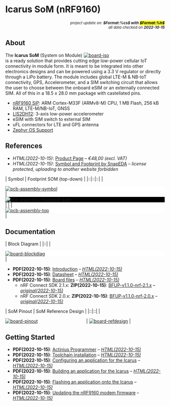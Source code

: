 # Icarus SoM (nRF9160)

<div style="display:flex;justify-content:right;">
<small><em>project update on: <strong>$Format:%cs$ with <mark>$Format:%h$</mark></strong></em></small>
</div>
<div style="display:flex;justify-content:right;">
<small><em>all data checked on <strong>2022-10-15</strong></em></small>
</div>

## About

<span style="width:256px;float:right;">[![board-iso]][board-iso]</span>

[board-iso]: electronic/boards/actinius-icarus-som/board-iso.png "Icarus SoM (nRF9160)"

The **Icarus SoM** (System on Module) is a ready solution that provides cutting
edge low-power cellular IoT connectivity in module form. It is meant to be
integrated into other electronics designs and can be powered using a 3.3 V
regulator or directly through a LiPo battery. The module includes global
LTE-M & NB-IoT connectivity, GPS, Accelerometer, and a SIM switching circuit
that allows the user to choose between the onboard eSIM or an externally
connected SIM. All of this in a 18.5 x 28.0 mm package with castellated pins.

* [nRF9160 SiP]: ARM Cortex-M33F (ARMv8-M) CPU, 1 MB Flash, 256 kB RAM, LTE-M/NB-IoT, GNSS
* [LIS2DH12]: 3-axis low-power accelerometer
* eSIM with SIM switch to external SIM
* uFL connectors for LTE and GPS antenna
* [Zephyr OS Support]

[nRF9160 SiP]: https://www.nordicsemi.com/Products/nRF9160 "ARM® Cortex M33 with 1 MB Flash and 256 kB RAM, ARM® Trustzone®, ARM® Cryptocell 310, integrated LTE-M/NB-IoT modem and GNSS"
[LIS2DH12]: https://www.st.com/en/mems-and-sensors/lis2dh12.html "MEMS digital output 3-axis motion sensor"
[Zephyr OS Support]: https://bridle.tiac-systems.net/doc/latest/zephyr/boards/arm/actinius_icarus_som/doc/index.html "Zephyr OS Support for Actinius Icarus SoM"

## References

* *HTML(2022-10-15)*: [Product Page] – *€48,00 (excl. VAT)*
* *HTML(2022-10-15)*: [Symbol and Footprint by SnapEDA]
  – *license protected, uploading to another website forbidden*

[Product Page]: https://www.actinius.com/icarus-som "Icarus SoM (nRF9160)"
[Symbol and Footprint by SnapEDA]: https://www.snapeda.com/parts/Icarus%20SOM/Actinius/view-part "Created by SnapEDA and added to SnapEDA on Nov 16, 2020"

| Symbol | Footprint SOM (top-down) |
|::|::|::|
| <div style="background-color:white;">[![pcb-assembly-symbol]][pcb-assembly-symbol]</div> | <div style="background-color:black;">[![pcb-assembly-footprint-som]][pcb-assembly-footprint-som]</div> |
| | <div style="background-color:white;"><div style="width:75%;display:inline-block;">[![pcb-assembly-top]][pcb-assembly-top]</div></div> |

[pcb-assembly-symbol]: electronic/boards/actinius-icarus-som/pcb-assembly-symbol.png "Icarus SoM (nRF9160) Symbol"
[pcb-assembly-footprint-som]: electronic/boards/actinius-icarus-som/pcb-assembly-footprint-som.png "Icarus SoM (nRF9160) Footprint"
[pcb-assembly-top]: electronic/boards/actinius-icarus-som/pcb-assembly-top.png "Icarus SoM (nRF9160) PCB Assembly (top)"

## Documentation

| Block Diagram |
|::|
| <div style="background-color:white;">[![board-blockdiag]][board-blockdiag]</div> |

[board-blockdiag]: electronic/boards/actinius-icarus-som/board-blockdiag.png "Icarus SoM (nRF9160) Block Diagram"

* **PDF(2022-10-15)**: [Introduction]
  – *[HTML(2022-10-15)](https://docs.actinius.com/icarus-som/introduction)*
* **PDF(2022-10-15)**: [Datasheet]
  – *[HTML(2022-10-15)](https://docs.actinius.com/icarus-som/datasheet)*
* **PDF(2022-10-15)**: [Board files]
  – *[HTML(2022-10-15)](https://docs.actinius.com/icarus-som/board-files)*
  * nRF Connect SDK 2.1.x: **ZIP(2022-10-15)**: [BFUP-v1.1.0-nrf-2.1.x]
    – *[original(2022-10-15)](https://cdn.actini.us/zephyr/nRF%20Connect%20SDK%20v2.1.x-v1.1.0.zip)*
  * nRF Connect SDK 2.0.x: **ZIP(2022-10-15)**: [BFUP-v1.1.0-nrf-2.0.x]
    – *[original(2022-10-15)](https://cdn.actini.us/zephyr/nRF%20Connect%20SDK%20v2.0.x-v1.1.0.zip)*

[Introduction]: electronic/boards/actinius-icarus-som/introduction.pdf "2022-10-15: Last updated on: April 18, 2022"
[Datasheet]: electronic/boards/actinius-icarus-som/datasheet.pdf "2022-10-15: Last updated on: August 15, 2022"
[Board files]: electronic/boards/actinius-icarus-som/board-files.pdf "2022-10-15: Last updated on: October 05, 2022"
[BFUP-v1.1.0-nrf-2.1.x]: electronic/companies/actinius/BFUP-v1.1.0-nrf-2.1.x.zip "2022-10-15: Board Files Update Pack (BFUP) 1.1.0 for nRF Connect SDK (NCS) 2.1.x"
[BFUP-v1.1.0-nrf-2.0.x]: electronic/companies/actinius/BFUP-v1.1.0-nrf-2.0.x.zip "2022-10-15: Board Files Update Pack (BFUP) 1.1.0 for nRF Connect SDK (NCS) 2.0.x"

| SoM Pinout | SoM Reference Design |
|::|::|
| <div style="width:50%;display:inline-block">[![board-pinout]][board-pinout]</div> | [![board-refdesign]][board-refdesign] |

[board-pinout]: electronic/boards/actinius-icarus-som/board-pinout.png "Icarus SoM (nRF9160) Pinout"
[board-refdesign]: electronic/boards/actinius-icarus-som/board-refdesign.png "Icarus SoM (nRF9160) Reference Design"

## Getting Started

* **PDF(2022-10-15)**: [Actinius Programmer]
  – *[HTML(2022-10-15)](https://docs.actinius.com/getting-started/actinius-programmer)*
* **PDF(2022-10-15)**: [Toolchain installation]
  – *[HTML(2022-10-15)](https://docs.actinius.com/getting-started/toolchain-installation)*
* **PDF(2022-10-15)**: [Configuring an application for the Icarus]
  – *[HTML(2022-10-15)](https://docs.actinius.com/getting-started/configure-an-application)*
* **PDF(2022-10-15)**: [Building an application for the Icarus]
  – *[HTML(2022-10-15)](https://docs.actinius.com/getting-started/building-an-application)*
* **PDF(2022-10-15)**: [Flashing an application onto the Icarus]
  – *[HTML(2022-10-15)](https://docs.actinius.com/getting-started/flashing-an-application)*
* **PDF(2022-10-15)**: [Updating the nRF9160 modem firmware]
  – *[HTML(2022-10-15)](https://docs.actinius.com/getting-started/updating-the-modem-firmware)*

[Actinius Programmer]: electronic/companies/actinius/actinius-programmer.pdf "2022-10-15: Last updated on: March 28, 2022"
[Toolchain installation]: electronic/companies/actinius/toolchain-installation.pdf "2022-10-15: Last updated on: March 28, 2022"
[Configuring an application for the Icarus]: electronic/companies/actinius/configure-an-application.pdf "2022-10-15: Last updated on: March 22, 2022"
[Building an application for the Icarus]: electronic/companies/actinius/building-an-application.pdf "2022-10-15: Last updated on: March 22, 2022"
[Flashing an application onto the Icarus]: electronic/companies/actinius/flashing-an-application.pdf "2022-10-15: Last updated on: August 16, 2022"
[Updating the nRF9160 modem firmware]: electronic/companies/actinius/updating-the-modem-firmware.pdf "2022-10-15: Last updated on: September 27, 2022"
